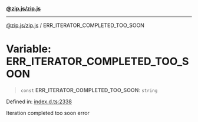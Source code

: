 [**@zip.js/zip.js**](../README.md)

***

[@zip.js/zip.js](../globals.md) / ERR\_ITERATOR\_COMPLETED\_TOO\_SOON

# Variable: ERR\_ITERATOR\_COMPLETED\_TOO\_SOON

> `const` **ERR\_ITERATOR\_COMPLETED\_TOO\_SOON**: `string`

Defined in: [index.d.ts:2338](https://github.com/gildas-lormeau/zip.js/blob/ac43341b8867abfc96920b30361a638957ffd437/index.d.ts#L2338)

Iteration completed too soon error
